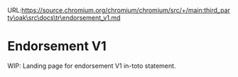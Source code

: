 URL:https://source.chromium.org/chromium/chromium/src/+/main:third_party\oak\src\docs\tr\endorsement_v1.md
# Endorsement V1

WIP: Landing page for endorsement V1 in-toto statement.
